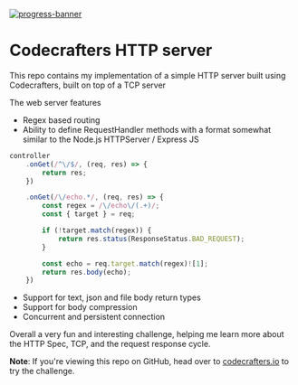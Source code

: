 [![progress-banner](https://backend.codecrafters.io/progress/http-server/8ca54531-107b-4365-8871-3cb8a5fc5815)](https://app.codecrafters.io/users/codecrafters-bot?r=2qF)

# Codecrafters HTTP server

This repo contains my implementation of a simple HTTP server built using Codecrafters, built on top of a TCP server

The web server features

- Regex based routing
- Ability to define RequestHandler methods with a format somewhat similar to the Node.js HTTPServer / Express JS

```typescript
controller
    .onGet(/^\/$/, (req, res) => {
        return res;
    })

    .onGet(/\/echo.*/, (req, res) => {
        const regex = /\/echo\/(.+)/;
        const { target } = req;

        if (!target.match(regex)) {
            return res.status(ResponseStatus.BAD_REQUEST);
        }

        const echo = req.target.match(regex)![1];
        return res.body(echo);
    })

```
- Support for text, json and file body return types
- Support for body compression
- Concurrent and persistent connection


Overall a very fun and interesting challenge, helping me learn more about the HTTP Spec, TCP, and the request response cycle.

**Note**: If you're viewing this repo on GitHub, head over to
[codecrafters.io](https://codecrafters.io) to try the challenge.